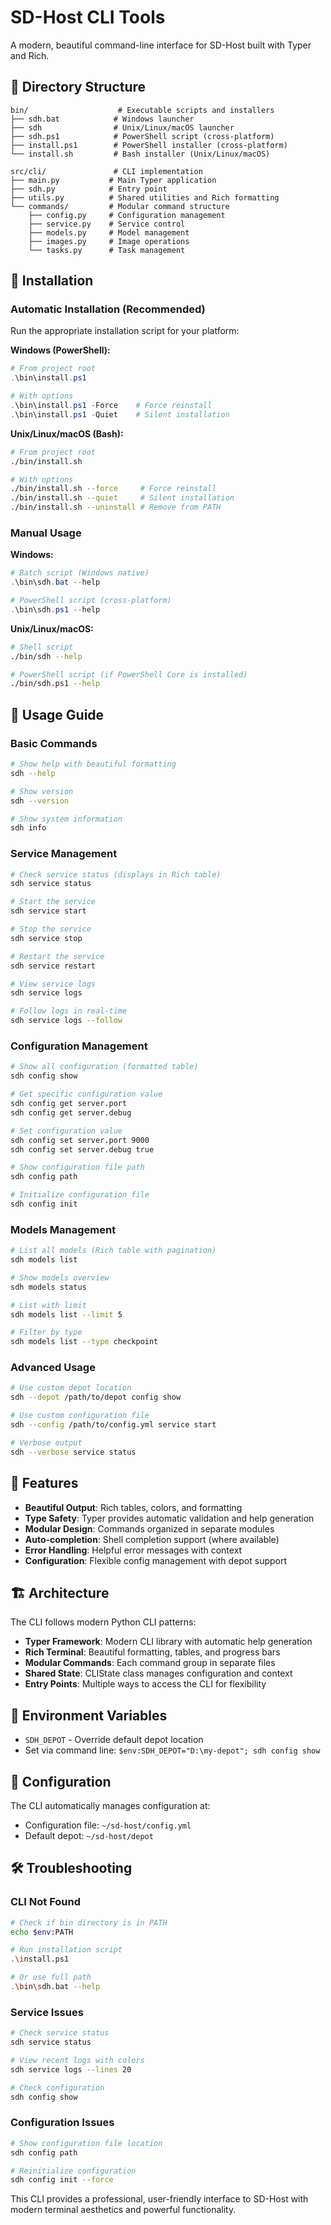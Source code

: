 # SD-Host CLI Tools

A modern, beautiful command-line interface for SD-Host built with Typer and Rich.

## 📁 Directory Structure

```
bin/                    # Executable scripts and installers
├── sdh.bat            # Windows launcher
├── sdh                # Unix/Linux/macOS launcher  
├── sdh.ps1            # PowerShell script (cross-platform)
├── install.ps1        # PowerShell installer (cross-platform)
└── install.sh         # Bash installer (Unix/Linux/macOS)

src/cli/               # CLI implementation
├── main.py           # Main Typer application
├── sdh.py            # Entry point
├── utils.py          # Shared utilities and Rich formatting
└── commands/         # Modular command structure
    ├── config.py     # Configuration management
    ├── service.py    # Service control
    ├── models.py     # Model management
    ├── images.py     # Image operations
    └── tasks.py      # Task management
```

## 🚀 Installation

### Automatic Installation (Recommended)

Run the appropriate installation script for your platform:

**Windows (PowerShell):**

```powershell
# From project root
.\bin\install.ps1

# With options
.\bin\install.ps1 -Force    # Force reinstall
.\bin\install.ps1 -Quiet    # Silent installation
```

**Unix/Linux/macOS (Bash):**

```bash
# From project root  
./bin/install.sh

# With options
./bin/install.sh --force     # Force reinstall
./bin/install.sh --quiet     # Silent installation
./bin/install.sh --uninstall # Remove from PATH
```

### Manual Usage

**Windows:**

```powershell
# Batch script (Windows native)
.\bin\sdh.bat --help

# PowerShell script (cross-platform)
.\bin\sdh.ps1 --help
```

**Unix/Linux/macOS:**

```bash
# Shell script
./bin/sdh --help

# PowerShell script (if PowerShell Core is installed)
./bin/sdh.ps1 --help
```

## 📖 Usage Guide

### Basic Commands

```bash
# Show help with beautiful formatting
sdh --help

# Show version
sdh --version

# Show system information
sdh info
```

### Service Management

```bash
# Check service status (displays in Rich table)
sdh service status

# Start the service
sdh service start

# Stop the service
sdh service stop

# Restart the service
sdh service restart

# View service logs
sdh service logs

# Follow logs in real-time
sdh service logs --follow
```

### Configuration Management

```bash
# Show all configuration (formatted table)
sdh config show

# Get specific configuration value
sdh config get server.port
sdh config get server.debug

# Set configuration value
sdh config set server.port 9000
sdh config set server.debug true

# Show configuration file path
sdh config path

# Initialize configuration file
sdh config init
```

### Models Management

```bash
# List all models (Rich table with pagination)
sdh models list

# Show models overview
sdh models status

# List with limit
sdh models list --limit 5

# Filter by type
sdh models list --type checkpoint
```

### Advanced Usage

```bash
# Use custom depot location
sdh --depot /path/to/depot config show

# Use custom configuration file
sdh --config /path/to/config.yml service start

# Verbose output
sdh --verbose service status
```

## 🎨 Features

- **Beautiful Output**: Rich tables, colors, and formatting
- **Type Safety**: Typer provides automatic validation and help generation
- **Modular Design**: Commands organized in separate modules
- **Auto-completion**: Shell completion support (where available)
- **Error Handling**: Helpful error messages with context
- **Configuration**: Flexible config management with depot support

## 🏗️ Architecture

The CLI follows modern Python CLI patterns:

- **Typer Framework**: Modern CLI library with automatic help generation
- **Rich Terminal**: Beautiful formatting, tables, and progress bars
- **Modular Commands**: Each command group in separate files
- **Shared State**: CLIState class manages configuration and context
- **Entry Points**: Multiple ways to access the CLI for flexibility

## 🔧 Environment Variables

- `SDH_DEPOT` - Override default depot location
- Set via command line: `$env:SDH_DEPOT="D:\my-depot"; sdh config show`

## 📍 Configuration

The CLI automatically manages configuration at:

- Configuration file: `~/sd-host/config.yml`
- Default depot: `~/sd-host/depot`

## 🛠️ Troubleshooting

### CLI Not Found

```bash
# Check if bin directory is in PATH
echo $env:PATH

# Run installation script
.\install.ps1

# Or use full path
.\bin\sdh.bat --help
```

### Service Issues

```bash
# Check service status
sdh service status

# View recent logs with colors
sdh service logs --lines 20

# Check configuration
sdh config show
```

### Configuration Issues

```bash
# Show configuration file location
sdh config path

# Reinitialize configuration
sdh config init --force
```

This CLI provides a professional, user-friendly interface to SD-Host with modern terminal aesthetics and powerful functionality.
